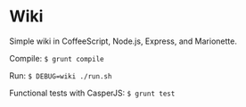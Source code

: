 # Wiki

Simple wiki in CoffeeScript, Node.js, Express, and Marionette.

Compile: ```$ grunt compile```

Run: ```$ DEBUG=wiki ./run.sh```

Functional tests with CasperJS: ```$ grunt test```